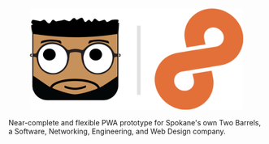 <p align="center"><img width="420" alt="superbarrels" src="https://raw.githubusercontent.com/supertyrelle/two-barrels/master/github-top.png"></p>
Near-complete and flexible PWA prototype for Spokane's own Two Barrels, a Software, Networking, Engineering, and Web Design company.
